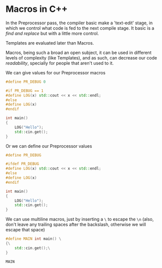 # Macros in C++

In the Preprocessor pass, the compiler basic make a 'text-edit' stage, in which we control what code is fed to the next compile stage. It basic is a *find and replace* but with a little more control.

Templates are evaluated later than Macros.

Macros, being such a broad an open subject, it can be used in different levels of complexity (like Templates), and as such, can decrease our code *readability*, specially for people that aren't used to it.

We can give values for our Preprocessor macros

```cpp
#define PR_DEBUG 0

#if PR_DEBUG == 1
#define LOG(x) std::cout << x << std::endl;
#else
#define LOG(x)
#endif

int main()
{
    LOG("Hello");
    std::cin.get();
}
```

Or we can define our Preprocessor values 

```cpp
#define PR_DEBUG

#ifdef PR_DEBUG
#define LOG(x) std::cout << x << std::endl;
#else
#define LOG(x)
#endif

int main()
{
    LOG("Hello");
    std::cin.get();
}
```

We can use multiline macros, just by inserting a ```\``` to escape the ```\n``` (also, don't leave any trailing spaces after the backslash, otherwise we will escape that space)

```cpp
#define MAIN int main() \
{\
    std::cin.get();\
}

MAIN
```
